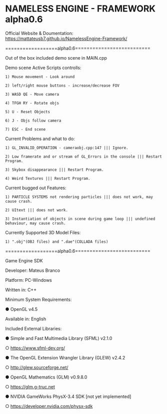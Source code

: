# NAMELESS ENGINE - FRAMEWORK alpha0.6

Official Website & Doumentation: https://mattateusb7.github.io/NamelessEngine-Framework/

==================alpha0.6==========================

Out of the box included demo scene in MAIN.cpp

Demo scene Active Scripts controlls:

	1) Mouse movement - Look around
	
	2) left/right mouse buttons - increase/decrease FOV
	
	3) WASD QE - Move camera
	
	4) TFGH RY - Rotate objs
	
	5) U - Reset Objects
	
	6) J - Objs follow camera
	
	7) ESC - End scene

Current Problems and what to do:
	
	1) GL_INVALID_OPERATION - cameraobj.cpp:147 ||| Ignore.
	
	2) Low framerate and or stream of GL_Errors in the console ||| Restart Program.
	
	3) Skybox disappearance ||| Restart Program.
	
	4) Weird Textures ||| Restart Program.
	
Current bugged out Features:

	1) PARTICLE SYSTEMS not rendering particles ||| does not work, may cause crash.
	
	2) UItext ||| does not work.
	
	3) Instantiation of objects in scene during game loop ||| undefined behaviour, may cause crash.
	
Currently Supported 3D Model Files: 

	1) ".obj"(OBJ files) and ".dae"(COLLADA files)

==================alpha0.6==========================

Game Engine SDK

Developer: Mateus Branco

Platform: PC-Windows

Written in: C++

Minimum System Requirements: 

●	OpenGL v4.5

Available in: English

Included External Libraries: 

●	Simple and Fast Multimedia Library  (SFML) v2.1.0

○	https://www.sfml-dev.org/

●	The OpenGL Extension Wrangler Library (GLEW) v2.4.2

○	http://glew.sourceforge.net/

●	OpenGL Mathematics (GLM) v0.9.8.0

○	https://glm.g-truc.net

●	NVIDIA GameWorks PhysX-3.4 SDK [not yet implemented]

○	https://developer.nvidia.com/physx-sdk
